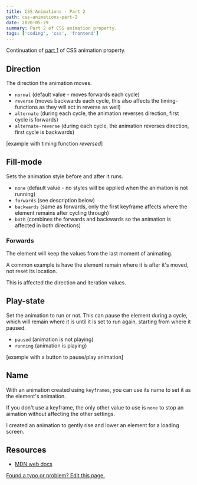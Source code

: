 ```yaml
---
title: CSS Animations - Part 2
path: css-animations-part-2
date: 2020-05-29
summary: Part 2 of CSS animation property.
tags: ['coding', 'css', 'frontend']
---
```


Continuation of [part 1](/css-animations-part-1) of CSS animation property.

## Direction

The direction the animation moves.

- `normal` (default value - moves forwards each cycle)
- `reverse` (moves backwards each cycle, this also affects the timing-functions as they will act in reverse as well)
- `alternate` (during each cycle, the animation reverses direction, first cycle is forwards)
- `alternate-reverse` (during each cycle, the animation reverses direction, first cycle is backwards)

[example with timing function _reversed_]

## Fill-mode

Sets the animation style before and after it runs.

- `none` (default value - no styles will be applied when the animation is not running)
- `forwards` (see description below)
- `backwards` (same as forwards, only the first keyframe affects where the element remains after cycling through)
- `both` (combines the forwards and backwards so the animation is affected in both directions)

### Forwards

The element will keep the values from the last moment of animating.

A common example is have the element remain where it is after it's moved, not reset its location.

This is affected the direction and iteration values.

## Play-state

Set the animation to run or not. This can pause the element during a cycle, which will remain where it is until it is set to run again, starting from where it paused.

- `paused` (animation is not playing)
- `running` (animation is playing)

[example with a button to pause/play animation]

## Name

With an animation created using `keyframes`, you can use its name to set it as the element's animation.

If you don't use a keyframe, the only other value to use is `none` to stop an aimation without affecting the other settings.

I created an animation to gently rise and lower an element for a loading screen.


## Resources

- [MDN web docs](https://developer.mozilla.org/en-US/docs/Web/CSS/animation)

[Found a typo or problem? Edit this page.](https://github.com/Dana94/website/blob/master/blog/2020-05-22-css-animations-part-1.md)
